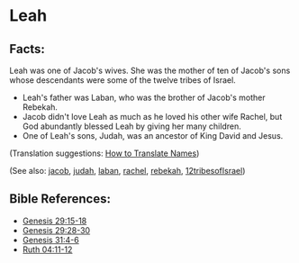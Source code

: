 # Leah #

## Facts: ##

Leah was one of Jacob's wives. She was the mother of ten of Jacob's sons whose descendants were some of the twelve tribes of Israel.

 * Leah's father was Laban, who was the brother of Jacob's mother Rebekah.
 * Jacob didn't love Leah as much as he loved his other wife Rachel, but God abundantly blessed Leah by giving her many children.
 * One of Leah's sons, Judah, was an ancestor of King David and Jesus.

(Translation suggestions: [How to Translate Names](https://git.door43.org/Door43/en-ta-translate-vol1/src/master/content/translate_names.md))

(See also: [jacob](../other/jacob.md), [judah](../other/judah.md), [laban](../other/laban.md), [rachel](../other/rachel.md), [rebekah](../other/rebekah.md),  [12tribesofIsrael](../other/12tribesofIsrael.md))

## Bible References: ##

* [Genesis 29:15-18](https://door43.org/en/bible/notes/gen/29/15)
* [Genesis 29:28-30](https://door43.org/en/bible/notes/gen/29/28)
* [Genesis 31:4-6](https://door43.org/en/bible/notes/gen/31/04)
* [Ruth 04:11-12](https://door43.org/en/bible/notes/rut/04/11)

